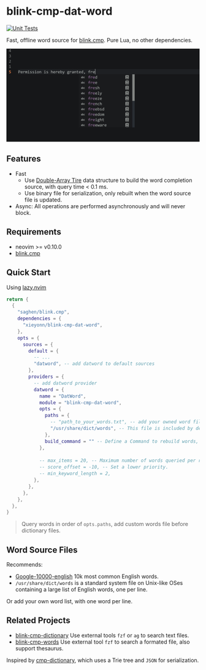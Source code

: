 # blink-cmp-dat-word

[![Unit Tests](https://github.com/xieyonn/blink-cmp-dat-word/actions/workflows/test.yaml/badge.svg?branch=main)](https://github.com/xieyonn/blink-cmp-dat-word/actions/workflows/test.yaml)

Fast, offline word source for [blink.cmp](https://github.com/Saghen/blink.cmp). Pure Lua, no other dependencies.

<img src="data/preview.png" alt="Preview Image" width="580">

## Features

- Fast
    - Use [Double-Array Tire](https://linux.thai.net/~thep/datrie/datrie.html) data structure to build the word completion source, with query time < 0.1 ms.
    - Use binary file for serialization, only rebuilt when the word source file is updated.
- Async: All operations are performed asynchronously and will never block.

## Requirements

- neovim >= v0.10.0
- [blink.cmp](https://github.com/Saghen/blink.cmp)

## Quick Start

Using [lazy.nvim](https://github.com/folke/lazy.nvim)

```lua
return {
  {
    "saghen/blink.cmp",
    dependencies = {
      "xieyonn/blink-cmp-dat-word",
    },
    opts = {
      sources = {
        default = {
          -- ...
          "datword", -- add datword to default sources
        },
        providers = {
          -- add datword provider
          datword = {
            name = "DatWord",
            module = "blink-cmp-dat-word",
            opts = {
              paths = {
                -- "path_to_your_words.txt", -- add your owned word files before dictionary.
                "/usr/share/dict/words", -- This file is included by default on Linux/macOS.
              },
              build_command = "" -- Define a Command to rebuild words, eg: `BuildDatWord`, then use `BuildDatWord!` to force rebuild.
            },

            -- max_items = 20, -- Maximum number of words queried per request.
            -- score_offset = -10, -- Set a lower priority.
            -- min_keyword_length = 2,
          },
        },
      },
    },
  },
}
```

> Query words in order of `opts.paths`, add custom words file before dictionary files.

## Word Source Files

Recommends:

- [Google-10000-english](https://github.com/first20hours/google-10000-english) 10k most common English words.
- `/usr/share/dict/words` is a standard system file on Unix-like OSes containing a large list of English words, one per line.

Or add your own word list, with one word per line.

## Related Projects

- [blink-cmp-dictionary](https://github.com/Kaiser-Yang/blink-cmp-dictionary) Use external tools `fzf` or `ag` to search text files.
- [blink-cmp-words](https://github.com/archie-judd/blink-cmp-words) Use external tool `fzf` to search a formated file, also support thesaurus.

Inspired by [cmp-dictionary](https://github.com/uga-rosa/cmp-dictionary), which uses a Trie tree and `JSON` for serialization.
